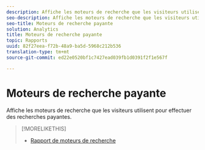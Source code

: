 ```yaml
---
description: Affiche les moteurs de recherche que les visiteurs utilisent pour effectuer des recherches payantes.
seo-description: Affiche les moteurs de recherche que les visiteurs utilisent pour effectuer des recherches payantes.
seo-title: Moteurs de recherche payante
solution: Analytics
title: Moteurs de recherche payante
topic: Rapports
uuid: 82f27eea-f72b-48a9-ba5d-5968c212b536
translation-type: tm+mt
source-git-commit: ed22e0520bf1c7427ead039fb1d0391f2f1e567f

---
```



# Moteurs de recherche payante

Affiche les moteurs de recherche que les visiteurs utilisent pour effectuer des recherches payantes.

>[!MORELIKETHIS]
>
>* [Rapport de moteurs de recherche](/help/components/c-variables/dimensionslist/reports-search-engines.md)

